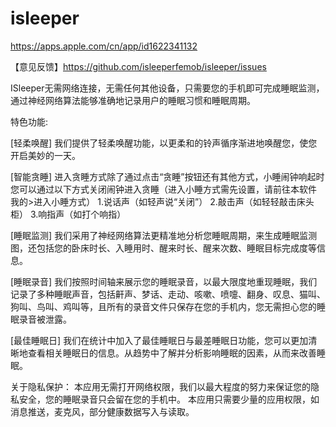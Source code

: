 # isleeper

https://apps.apple.com/cn/app/id1622341132

【意见反馈】https://github.com/isleeperfemob/isleeper/issues

ISleeper无需网络连接，无需任何其他设备，只需要您的手机即可完成睡眠监测，通过神经网络算法能够准确地记录用户的睡眠习惯和睡眠周期。

特色功能:

[轻柔唤醒]
我们提供了轻柔唤醒功能，以更柔和的铃声循序渐进地唤醒您，使您开启美妙的一天。

[智能贪睡]
进入贪睡方式除了通过点击“贪睡”按钮还有其他方式，小睡闹钟响起时您可以通过以下方式关闭闹钟进入贪睡（进入小睡方式需先设置，请前往本软件 我的>进入小睡方式）
1.说话声（如轻声说“关闭”）
2.敲击声（如轻轻敲击床头柜）
3.响指声（如打个响指）

[睡眠监测]
我们采用了神经网络算法更精准地分析您睡眠周期，来生成睡眠监测图，还包括您的卧床时长、入睡用时、醒来时长、醒来次数、睡眠目标完成度等信息。

[睡眠录音]
我们按照时间轴来展示您的睡眠录音，以最大限度地重现睡眠，我们记录了多种睡眠声音，包括鼾声、梦话、走动、咳嗽、喷嚏、翻身、叹息、猫叫、狗叫、鸟叫、鸡叫等，且所有的录音文件只保存在您的手机内，您无需担心您的睡眠录音被泄露。

[最佳睡眠日]
我们在统计中加入了最佳睡眠日与最差睡眠日功能，您可以更加清晰地查看相关睡眠日的信息。从趋势中了解并分析影响睡眠的因素，从而来改善睡眠。

关于隐私保护：
本应用无需打开网络权限，我们以最大程度的努力来保证您的隐私安全，您的睡眠录音只会留在您的手机中。
本应用只需要少量的应用权限，如消息推送，麦克风，部分健康数据写入与读取。
